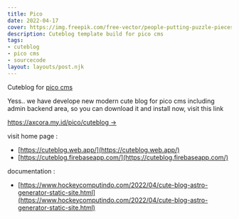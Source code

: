 ```yaml
---
title: Pico
date: 2022-04-17
cover: https://img.freepik.com/free-vector/people-putting-puzzle-pieces-together_52683-28610.jpg?w=2000
description: Cuteblog template build for pico cms
tags: 
- cuteblog
- pico cms
- sourcecode
layout: layouts/post.njk
---
```


Cuteblog for [pico cms](https://picocms.org)

Yess.. we have develope new modern cute blog for pico cms including admin backend area, so you can download it and install now, visit this link

[https://axcora.my.id/pico/cuteblog →](https://axcora.my.id/pico/cuteblog/)

visit home page :

- [https://cuteblog.web.app/](https://cuteblog.web.app/)
- [https://cuteblog.firebaseapp.com/](https://cuteblog.firebaseapp.com/)

documentation :

- [https://www.hockeycomputindo.com/2022/04/cute-blog-astro-generator-static-site.html](https://www.hockeycomputindo.com/2022/04/cute-blog-astro-generator-static-site.html)
